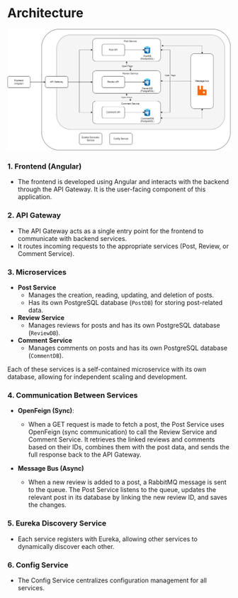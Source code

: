 # Architecture

![alt text](Architectuur.jpg)

### 1. **Frontend (Angular)**
   - The frontend is developed using Angular and interacts with the backend through the API Gateway. It is the user-facing component of this application.

### 2. **API Gateway**
   - The API Gateway acts as a single entry point for the frontend to communicate with backend services.
   - It routes incoming requests to the appropriate services (Post, Review, or Comment Service).

### 3. **Microservices**
   - **Post Service**
     - Manages the creation, reading, updating, and deletion of posts.
     - Has its own PostgreSQL database (`PostDB`) for storing post-related data.
   - **Review Service**
     - Manages reviews for posts and has its own PostgreSQL database (`ReviewDB`).
   - **Comment Service**
     - Manages comments on posts and has its own PostgreSQL database (`CommentDB`).

   Each of these services is a self-contained microservice with its own database, allowing for independent scaling and development.

### 4. **Communication Between Services**
   - **OpenFeign (Sync)**: 
        - When a GET request is made to fetch a post, the Post Service uses OpenFeign (sync communication) to call the Review Service and Comment Service. It retrieves the linked reviews and comments based on their IDs, combines them with the post data, and sends the full response back to the API Gateway.
     
   - **Message Bus (Async)**
        - When a new review is added to a post, a RabbitMQ message is sent to the queue. The Post Service listens to the queue, updates the relevant post in its database by linking the new review ID, and saves the changes.
  

### 5. **Eureka Discovery Service**
   - Each service registers with Eureka, allowing other services to dynamically discover each other.

### 6. **Config Service**
   - The Config Service centralizes configuration management for all services.
